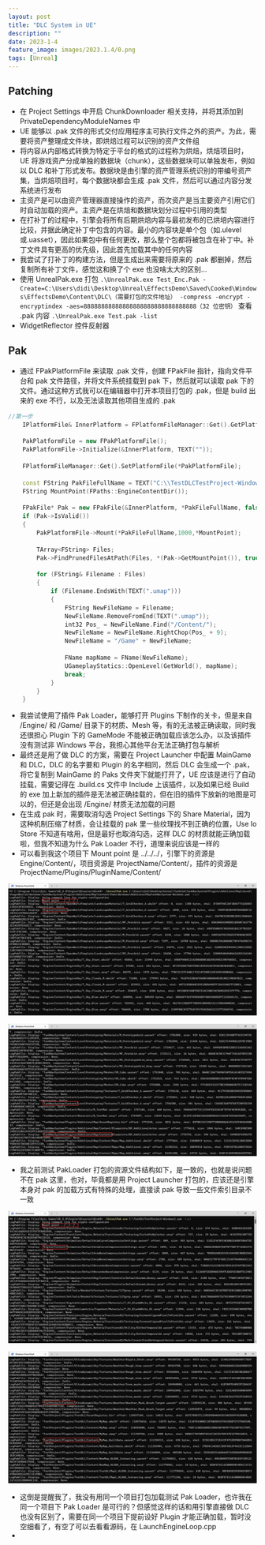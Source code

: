 ```yaml
---
layout: post
title: "DLC System in UE"
description: ""
date: 2023-1-4
feature_image: images/2023.1.4/0.png
tags: [Unreal]
---
```


<!--more-->

## Patching

- 在 Project Settings 中开启 ChunkDownloader 相关支持，并将其添加到 PrivateDependencyModuleNames 中
- UE 能够以 .pak 文件的形式交付应用程序主可执行文件之外的资产。为此，需要将资产整理成文件块，即烘焙过程可以识别的资产文件组
- 将内容从内部格式转换为特定于平台的格式的过程称为烘焙，烘焙项目时，UE 将游戏资产分成单独的数据块（chunk），这些数据块可以单独发布，例如以 DLC 和补丁形式发布。数据块是由引擎的资产管理系统识别的带编号资产集，当烘焙项目时，每个数据块都会生成 .pak 文件，然后可以通过内容分发系统进行发布
- 主资产是可以由资产管理器直接操作的资产，而次资产是当主要资产引用它们时自动加载的资产。主资产是在烘焙和数据块划分过程中引用的类型
- 在打补丁的过程中，引擎会将所有后期烘焙内容与最初发布的已烘培内容进行比较，并据此确定补丁中包含的内容。最小的内容块是单个包（如.ulevel或.uasset），因此如果包中有任何更改，那么整个包都将被包含在补丁中。补丁文件具有更高的优先级，因此首先加载其中的任何内容
- 我尝试了打补丁的构建方法，但是生成出来需要将原来的 .pak 都删掉，然后复制所有补丁文件，感觉这和换了个 exe 也没啥太大的区别...
- 使用 UnrealPak.exe 打包 `.\UnrealPak.exe Test_Enc.Pak -Create=C:\Users\didi\Desktop\Unreal\EffectsDemo\Saved\Cooked\Windows\EffectsDemo\Content\DLC\（需要打包的文件地址） -compress -encrypt -encryptindex -aes=88888888888888888888888888888888（32 位密钥）` 查看 .pak 内容 `.\UnrealPak.exe Test.pak -list`
- WidgetReflector 控件反射器

## Pak

- 通过 FPakPlatformFile 来读取 .pak 文件，创建 FPakFile 指针，指向文件平台和 pak 文件路径，并将文件系统挂载到 pak 下，然后就可以读取 pak 下的文件。通过这种方式我可以在编辑器中打开本项目打包的 .pak，但是 build 出来的 exe 不行，以及无法读取其他项目生成的 .pak

```C++
//第一步
    IPlatformFile& InnerPlatform = FPlatformFileManager::Get().GetPlatformFile();
 
    PakPlatformFile = new FPakPlatformFile();
    PakPlatformFile->Initialize(&InnerPlatform, TEXT(""));
 
    FPlatformFileManager::Get().SetPlatformFile(*PakPlatformFile);
 
    const FString PakFileFullName = TEXT("C:\\TestDLCTestProject-Windows.pak");
    FString MountPoint(FPaths::EngineContentDir());
 
    FPakFile* Pak = new FPakFile(&InnerPlatform, *PakFileFullName, false);
    if (Pak->IsValid())
    {
        PakPlatformFile->Mount(*PakFileFullName,1000,*MountPoint);
 
        TArray<FString> Files;
        Pak->FindPrunedFilesAtPath(Files, *(Pak->GetMountPoint()), true, false, true);

    	for (FString& Filename : Files)
    	{
    		if (Filename.EndsWith(TEXT(".umap")))
			{
    			FString NewFileName = Filename;
    			NewFileName.RemoveFromEnd(TEXT(".umap"));
    			int32 Pos_ = NewFileName.Find("/Content/");
    			NewFileName = NewFileName.RightChop(Pos_ + 9);
    			NewFileName = "/Game" + NewFileName;
        		
    			FName mapName = FName(NewFileName);
    			UGameplayStatics::OpenLevel(GetWorld(), mapName);
    			break;
			}
    	}
    }
```

- 我尝试使用了插件 Pak Loader，能够打开 Plugins 下制作的关卡，但是来自 /Engine/ 和 /Game/ 目录下的材质、Mesh 等，有的无法被正确读取，同时我还很担心 Plugin 下的 GameMode 不能被正确加载应该怎么办，以及该插件没有测试非 Windows 平台，我担心其他平台无法正确打包与解析
- 最终还是用了做 DLC 的方案，需要在 Project Launcher 中配置 MainGame 和 DLC，DLC 的名字要和 Plugin 的名字相同，然后 DLC 会生成一个 .pak，将它复制到 MainGame 的 Paks 文件夹下就能打开了，UE 应该是进行了自动挂载，需要记得在 .build.cs 文件中 Include 上该插件，以及如果已经 Build 的 exe 加上新加的插件是无法被正确挂载的，但在旧的插件下放新的地图是可以的，但还是会出现 /Engine/ 材质无法加载的问题
- 在生成 pak 时，需要取消勾选 Project Settings 下的 Share Material，因为这种机制压缩了材质，会让挂载的 pak 里一些纹理找不到正确的位置，Use Io Store 不知道有啥用，但是最好也取消勾选，这样 DLC 的材质就能正确加载啦，但我不知道为什么 Pak Loader 不行，道理来说应该是一样的
- 可以看到我这个项目下 Mount point 是 ../../../，引擎下的资源是 Engine/Content/，项目资源是 ProjectName/Content/，插件的资源是 ProjectName/Plugins/PluginName/Content/

![](../images/2023.1.4/0.png)

![](../images/2023.1.4/1.png)

- 我之前测试 PakLoader 打包的资源文件结构如下，是一致的，也就是说问题不在 pak 这里，也对，毕竟都是用 Project Launcher 打包的，应该还是引擎本身对 pak 的加载方式有特殊的处理，直接读 pak 导致一些文件索引目录不一致

![](../images/2023.1.4/2.png)

![](../images/2023.1.4/3.png)

- 这倒是提醒我了，我没有用同一个项目打包加载测试 Pak Loader，也许我在同一个项目下 Pak Loader 是可行的？但感觉这样的话和用引擎直接做 DLC 也没有区别了，需要在同一个项目下提前设好 Plugin 才能正确加载，暂时没空细看了，有空了可以去看看源码，在 LaunchEngineLoop.cpp
- 